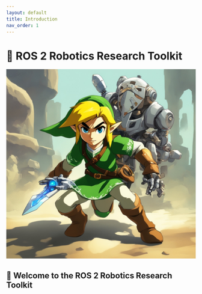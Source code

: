 ```yaml
---
layout: default
title: Introduction
nav_order: 1
---
```


# 🤖 ROS 2 Robotics Research Toolkit

![](./assets/index/link_robotics.jpeg)


## 👋 Welcome to the ROS 2 Robotics Research Toolkit


